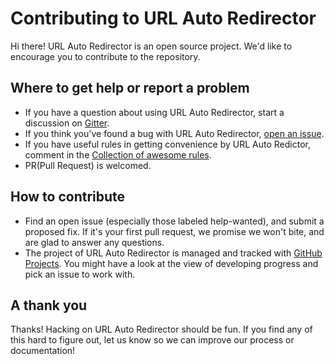 # Contributing to URL Auto Redirector

Hi there! URL Auto Redirector is an open source project. We'd like to encourage you to contribute to the repository.

## Where to get help or report a problem

* If you have a question about using URL Auto Redirector, start a discussion on [Gitter](https://gitter.im/UrlAutoRedirector/UrlAutoRedirector).
* If you think you've found a bug with URL Auto Redirector, [open an issue](https://github.com/crispgm/UrlAutoRedirector/issues/new).
* If you have useful rules in getting convenience by URL Auto Redictor, comment in the [Collection of awesome rules](https://github.com/UrlAutoRedirector/UrlAutoRedirector/issues/17).
* PR(Pull Request) is welcomed.

## How to contribute

* Find an open issue (especially those labeled help-wanted), and submit a proposed fix. If it's your first pull request, we promise we won't bite, and are glad to answer any questions.
* The project of URL Auto Redirector is managed and tracked with [GitHub Projects](https://github.com/UrlAutoRedirector/UrlAutoRedirector/projects). You might have a look at the view of developing progress and pick an issue to work with.

## A thank you

Thanks! Hacking on URL Auto Redirector should be fun. If you find any of this hard to figure out, let us know so we can improve our process or documentation!

